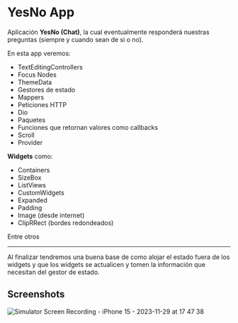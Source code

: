 
# YesNo App

Aplicación **YesNo (Chat)**, la cual eventualmente responderá nuestras preguntas (siempre y cuando sean de si o no).

En esta app veremos:

- TextEditingControllers
- Focus Nodes
- ThemeData
- Gestores de estado
- Mappers
- Peticiones HTTP
- Dio
- Paquetes
- Funciones que retornan valores como callbacks
- Scroll
- Provider

**Widgets** como:
- Containers
- SizeBox
- ListViews
- CustomWidgets
- Expanded
- Padding
- Image (desde internet)
- ClipRRect (bordes redondeados)

Entre otros

---
Al finalizar tendremos una buena base de como alojar el estado fuera de los widgets y que los widgets se actualicen y tomen la información que necesitan del gestor de estado.

## Screenshots
![Simulator Screen Recording - iPhone 15 - 2023-11-29 at 17 47 38](https://github.com/manuels-bts/Flutter-Index/assets/116088500/cfbb4f5e-4224-4273-ab9f-5597e6c34513)
